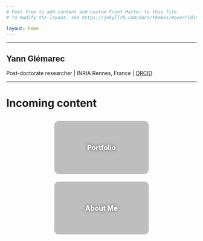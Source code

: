 ```yaml
---
# Feel free to add content and custom Front Matter to this file.
# To modify the layout, see https://jekyllrb.com/docs/themes/#overriding-theme-defaults

layout: home
---
```


<style>
.image-button {
  text-decoration: none;
}

.button-content {
  width: 250px;
  height: 140px;
  background-size: cover;
  background-position: center;
  border-radius: 12px;
  position: relative;
  overflow: hidden;
  transition: filter 0.3s ease;
  display: flex;
  align-items: center;
  justify-content: center;
}

.button-content span {
  color: white;
  font-size: 1.3em;
  font-weight: bold;
  text-shadow: 0 0 8px rgba(0, 0, 0, 0.6);
  z-index: 2;
}

.button-content::after {
  content: "";
  position: absolute;
  inset: 0;
  background: rgba(0, 0, 0, 0.25);
  transition: backdrop-filter 0.3s ease, background 0.3s ease;
}

.image-button:hover .button-content {
  filter: blur(2px) brightness(0.8);
}

.image-button:hover .button-content::after {
  backdrop-filter: blur(2px);
  background: rgba(0, 0, 0, 0.4);
}
</style>


---

## Yann Glémarec

Post-doctorate researcher | INRIA Rennes, France | [ORCID](https://orcid.org/0000-0003-1717-6048) 

--- 

# Incoming content

<div style="display: flex; justify-content: center; gap: 20px; flex-wrap: wrap; margin-top: 30px;">

  <a href="/portfolio/" class="image-button">
    <div class="button-content" style="background-image: url('{{ "/pictures/ScannedAvatar.jpg" | relative_url }}');">
      <span>Portfolio</span>
    </div>
  </a>

  <a href="/about/" class="image-button">
    <div class="button-content" style="background-image: url('{{ "/pictures/yann.jpg" | relative_url }}');">
      <span>About Me</span>
    </div>
  </a>

</div>